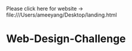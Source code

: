 Please click here for website -> file:///Users/ameeyang/Desktop/landing.html
# Web-Design-Challenge

